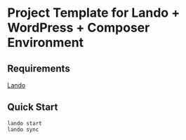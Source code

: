 # Project Template for Lando + WordPress + Composer Environment

## Requirements
[Lando](https://docs.lando.dev/getting-started/)

## Quick Start
```
lando start
lando sync
```